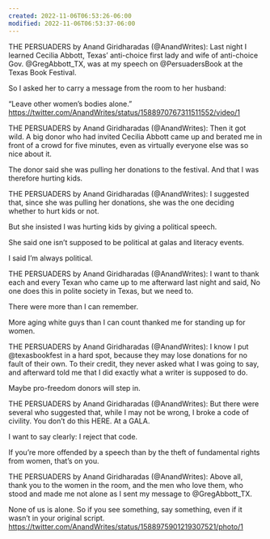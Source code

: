 ```yaml
---
created: 2022-11-06T06:53:26-06:00
modified: 2022-11-06T06:53:37-06:00
---
```


THE PERSUADERS by Anand Giridharadas (@AnandWrites): Last night I learned Cecilia Abbott, Texas’ anti-choice first lady and wife of anti-choice Gov. @GregAbbott_TX, was at my speech on @PersuadersBook at the Texas Book Festival.

So I asked her to carry a message from the room to her husband:

“Leave other women’s bodies alone.” https://twitter.com/AnandWrites/status/1588970767311511552/video/1

THE PERSUADERS by Anand Giridharadas (@AnandWrites): Then it got wild. A big donor who had invited Cecilia Abbott came up and berated me in front of a crowd for five minutes, even as virtually everyone else was so nice about it.

The donor said she was pulling her donations to the festival. And that I was therefore hurting kids.

THE PERSUADERS by Anand Giridharadas (@AnandWrites): I suggested that, since she was pulling her donations, she was the one deciding whether to hurt kids or not.

But she insisted I was hurting kids by giving a political speech.

She said one isn’t supposed to be political at galas and literacy events.

I said I’m always political.

THE PERSUADERS by Anand Giridharadas (@AnandWrites): I want to thank each and every Texan who came up to me afterward last night and said, No one does this in polite society in Texas, but we need to.

There were more than I can remember.

More aging white guys than I can count thanked me for standing up for women.

THE PERSUADERS by Anand Giridharadas (@AnandWrites): I know I put @texasbookfest in a hard spot, because they may lose donations for no fault of their own. To their credit, they never asked what I was going to say, and afterward told me that I did exactly what a writer is supposed to do.

Maybe pro-freedom donors will step in.

THE PERSUADERS by Anand Giridharadas (@AnandWrites): But there were several who suggested that, while I may not be wrong, I broke a code of civility. You don’t do this HERE. At a GALA.

I want to say clearly: I reject that code.

If you’re more offended by a speech than by the theft of fundamental rights from women, that’s on you.

THE PERSUADERS by Anand Giridharadas (@AnandWrites): Above all, thank you to the women in the room, and the men who love them, who stood and made me not alone as I sent my message to @GregAbbott_TX.

None of us is alone. So if you see something, say something, even if it wasn’t in your original script. https://twitter.com/AnandWrites/status/1588975901219307521/photo/1

